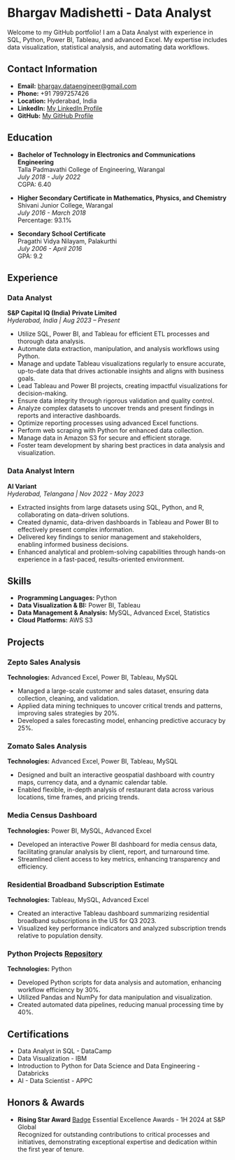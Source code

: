 # Bhargav Madishetti - Data Analyst

Welcome to my GitHub portfolio! I am a Data Analyst with experience in SQL, Python, Power BI, Tableau, and advanced Excel. My expertise includes data visualization, statistical analysis, and automating data workflows.

## Contact Information
- **Email:** [bhargav.dataengineer@gmail.com](mailto:bhargav.dataengineer@gmail.com)
- **Phone:** +91 7997257426
- **Location:** Hyderabad, India
- **LinkedIn:** [My LinkedIn Profile](https://www.linkedin.com/in/bhargav-madishetti-2830a724a)
- **GitHub:** [My GitHub Profile](https://github.com/madishetti2000)

## Education
- **Bachelor of Technology in Electronics and Communications Engineering**  
  Talla Padmavathi College of Engineering, Warangal  
  _July 2018 - July 2022_  
  CGPA: 6.40

- **Higher Secondary Certificate in Mathematics, Physics, and Chemistry**  
  Shivani Junior College, Warangal  
  _July 2016 - March 2018_  
  Percentage: 93.1%

- **Secondary School Certificate**  
  Pragathi Vidya Nilayam, Palakurthi  
  _July 2006 - April 2016_  
  GPA: 9.2

## Experience

### Data Analyst
**S&P Capital IQ (India) Private Limited**  
_Hyderabad, India | Aug 2023 – Present_

- Utilize SQL, Power BI, and Tableau for efficient ETL processes and thorough data analysis.
- Automate data extraction, manipulation, and analysis workflows using Python.
- Manage and update Tableau visualizations regularly to ensure accurate, up-to-date data that drives actionable insights and aligns with business goals.
- Lead Tableau and Power BI projects, creating impactful visualizations for decision-making.
- Ensure data integrity through rigorous validation and quality control.
- Analyze complex datasets to uncover trends and present findings in reports and interactive dashboards.
- Optimize reporting processes using advanced Excel functions.
- Perform web scraping with Python for enhanced data collection.
- Manage data in Amazon S3 for secure and efficient storage.
- Foster team development by sharing best practices in data analysis and visualization.

### Data Analyst Intern
**AI Variant**  
_Hyderabad, Telangana | Nov 2022 - May 2023_

- Extracted insights from large datasets using SQL, Python, and R, collaborating on data-driven solutions.
- Created dynamic, data-driven dashboards in Tableau and Power BI to effectively present complex information.
- Delivered key findings to senior management and stakeholders, enabling informed business decisions.
- Enhanced analytical and problem-solving capabilities through hands-on experience in a fast-paced, results-oriented environment.

## Skills

- **Programming Languages:** Python
- **Data Visualization & BI:** Power BI, Tableau
- **Data Management & Analysis:** MySQL, Advanced Excel, Statistics
- **Cloud Platforms:** AWS S3

## Projects

### Zepto Sales Analysis
**Technologies:** Advanced Excel, Power BI, Tableau, MySQL

- Managed a large-scale customer and sales dataset, ensuring data collection, cleaning, and validation.
- Applied data mining techniques to uncover critical trends and patterns, improving sales strategies by 20%.
- Developed a sales forecasting model, enhancing predictive accuracy by 25%.

### Zomato Sales Analysis
**Technologies:** Advanced Excel, Power BI, Tableau, MySQL

- Designed and built an interactive geospatial dashboard with country maps, currency data, and a dynamic calendar table.
- Enabled flexible, in-depth analysis of restaurant data across various locations, time frames, and pricing trends.

### Media Census Dashboard
**Technologies:** Power BI, MySQL, Advanced Excel

- Developed an interactive Power BI dashboard for media census data, facilitating granular analysis by client, report, and turnaround time.
- Streamlined client access to key metrics, enhancing transparency and efficiency.

### Residential Broadband Subscription Estimate
**Technologies:** Tableau, MySQL, Advanced Excel

- Created an interactive Tableau dashboard summarizing residential broadband subscriptions in the US for Q3 2023.
- Visualized key performance indicators and analyzed subscription trends relative to population density.

### Python Projects [Repository](https://github.com/madishetti2000/Python_Projects)
**Technologies:** Python

- Developed Python scripts for data analysis and automation, enhancing workflow efficiency by 30%.
- Utilized Pandas and NumPy for data manipulation and visualization.
- Created automated data pipelines, reducing manual processing time by 40%.

## Certifications

- Data Analyst in SQL - DataCamp
- Data Visualization - IBM
- Introduction to Python for Data Science and Data Engineering - Databricks
- AI - Data Scientist - APPC

## Honors & Awards

- **Rising Star Award** [Badge](https://badges.spglobal.com/f8c95a78-ed7c-4cb8-b430-bfba9d54f85e#gs.engi51)
Essential Excellence Awards - 1H 2024 at S&P Global  
Recognized for outstanding contributions to critical processes and initiatives, demonstrating exceptional expertise and dedication within the first year of tenure.




